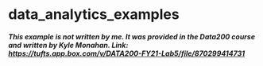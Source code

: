 # data_analytics_examples

##### This example is not written by me. It was provided in the Data200 course and written by Kyle Monahan. Link: https://tufts.app.box.com/v/DATA200-FY21-Lab5/file/870299414731
